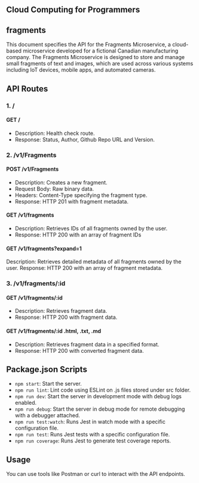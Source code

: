 ## Cloud Computing for Programmers

## fragments

This document specifies the API for the Fragments Microservice, a cloud-based microservice developed for a fictional Canadian manufacturing company. The Fragments Microservice is designed to store and manage small fragments of text and images, which are used across various systems including IoT devices, mobile apps, and automated cameras.

## API Routes

### 1. /

#### GET /

- Description: Health check route.
- Response: Status, Author, Github Repo URL and Version.

### 2. /v1/Fragments

#### POST /v1/Fragments

- Description: Creates a new fragment.
- Request Body: Raw binary data.
- Headers: Content-Type specifying the fragment type.
- Response: HTTP 201 with fragment metadata.

#### GET /v1/fragments

- Description: Retrieves IDs of all fragments owned by the user.
- Response: HTTP 200 with an array of fragment IDs

#### GET /v1/fragments?expand=1

Description: Retrieves detailed metadata of all fragments owned by the user.
Response: HTTP 200 with an array of fragment metadata.

### 3. /v1/fragments/:id

#### GET /v1/fragments/:id

- Description: Retrieves fragment data.
- Response: HTTP 200 with fragment data.

#### GET /v1/fragments/:id .html, .txt, .md

- Description: Retrieves fragment data in a specified format.
- Response: HTTP 200 with converted fragment data.

## Package.json Scripts

- `npm start`: Start the server.
- `npm run lint`: Lint code using ESLint on .js files stored under src folder.
- `npm run dev`: Start the server in development mode with debug logs enabled.
- `npm run debug`: Start the server in debug mode for remote debugging with a debugger attached.
- `npm run test:watch`: Runs Jest in watch mode with a specific configuration file.
- `npm run test`: Runs Jest tests with a specific configuration file.
- `npm run coverage`: Runs Jest to generate test coverage reports.

## Usage

You can use tools like Postman or curl to interact with the API endpoints.
